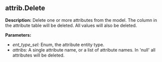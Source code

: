 ## attrib.Delete  
  
  
**Description:** Delete one or more attributes from the model.
The column in the attribute table will be deleted.
All values will also be deleted.

  
  
**Parameters:**  
  * *ent\_type\_sel:* Enum, the attribute entity type.  
  * *attribs:* A single attribute name, or a list of attribute names. In 'null' all attributes will be deleted.
  
